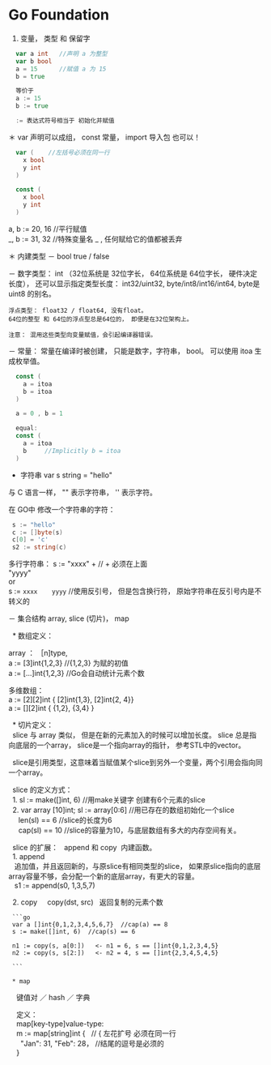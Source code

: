 
# Go Foundation

1) 变量， 类型 和 保留字  
```go
  var a int   //声明 a 为整型
  var b bool
  a = 15      //赋值 a 为 15 
  b = true

  等价于 
  a := 15
  b := true  

  := 表达式符号相当于 初始化并赋值  
```

＊ var 声明可以成组， const 常量， import 导入包 也可以！  
```go
  var (    //左括号必须在同一行
    x bool
    y int 
  )

  const ( 
    x bool
    y int
  )
```

a, b := 20, 16  //平行赋值  
_, b := 31, 32  //特殊变量名 _  , 任何赋给它的值都被丢弃  


＊ 内建类型 
  － bool   true / false   
 
  － 数字类型： 
    int （32位系统是  32位字长， 64位系统是 64位字长， 硬件决定长度）， 
    还可以显示指定类型长度： int32/uint32, byte/int8/int16/int64, byte是 uint8 的别名。 

    浮点类型： float32 / float64, 没有float。
    64位的整型 和 64位的浮点型总是64位的， 即便是在32位架构上。  

    注意： 混用这些类型向变量赋值，会引起编译器错误。  
 
  － 常量： 
  常量在编译时被创建， 只能是数字，字符串， bool。 
  可以使用 itoa 生成枚举值。 

  ```go
    const (
      a = itoa
      b = itoa 
    )

    a = 0 , b = 1 

    equal: 
    const ( 
      a = itoa
      b     //Implicitly b = itoa
    )
  ```

  -  字符串 
  var s string = "hello"
  
  与 C 语言一样， "" 表示字符串， '' 表示字符。 
  
  在 GO中 修改一个字符串的字符： 
  ```go
   s := "hello"
   c := []byte(s) 
   c[0] = 'c'
   s2 := string(c)
  ```

  多行字符串： 
  s := "xxxx" +    // + 必须在上面   
       "yyyy"    
  or    
  s := `xxxx   
        yyyy`    //使用反引号， 但是包含换行符， 原始字符串在反引号内是不转义的    

 － 集合结构 
  array, slice (切片)， map    
  
   * 数组定义： 

   array ：  ［n]type,     
   a := [3]int{1,2,3}   //{1,2,3} 为赋的初值     
   a := [...]int{1,2,3} //Go会自动统计元素个数      
   
   多维数组：   
   a := [2][2]int { [2]int{1,3}, [2]int{2, 4}}    
   a := [][2]int { {1,2}, {3,4} }    
   
   
   * 切片定义：      
   slice 与 array 类似， 但是在新的元素加入的时候可以增加长度。 slice 总是指向底层的一个array， slice是一个指向array的指针， 参考STL中的vector。     
   
   slice是引用类型，这意味着当赋值某个slice到另外一个变量，两个引用会指向同一个array。   
   
   slice 的定义方式：     
   1. sl := make([]int, 6)  //用make关键字 创建有6个元素的slice    
   2. var array [10]int; sl := array[0:6]  //用已存在的数组初始化一个slice       
      len(sl) == 6  //slice的长度为6   
      cap(sl) == 10 //slice的容量为10，与底层数组有多大的内存空间有关。     
      
   slice 的扩展： 
   append 和 copy  内建函数。  
   1. append   
    追加值，并且返回新的，与原slice有相同类型的slice， 如果原slice指向的底层array容量不够，会分配一个新的底层array，有更大的容量。    
    s1 := append(s0, 1,3,5,7)
    
   2. copy
     copy(dst, src)   返回复制的元素个数   
     
     ```go
     var a []int{0,1,2,3,4,5,6,7}  //cap(a) == 8
     s := make([]int, 6)  //cap(s) == 6
     
     n1 := copy(s, a[0:])   <- n1 = 6, s == []int{0,1,2,3,4,5}
     n2 := copy(s, s[2:])   <- n2 = 4, s == []int{2,3,4,5,4,5}
     
     ```
     
     * map   
     键值对 ／ hash ／ 字典     
     
     定义：    
     map[key-type]value-type:     
     m := map[string]int {   // { 左花扩号 必须在同一行    
       "Jan": 31, "Feb": 28，  //结尾的逗号是必须的    
     }    

